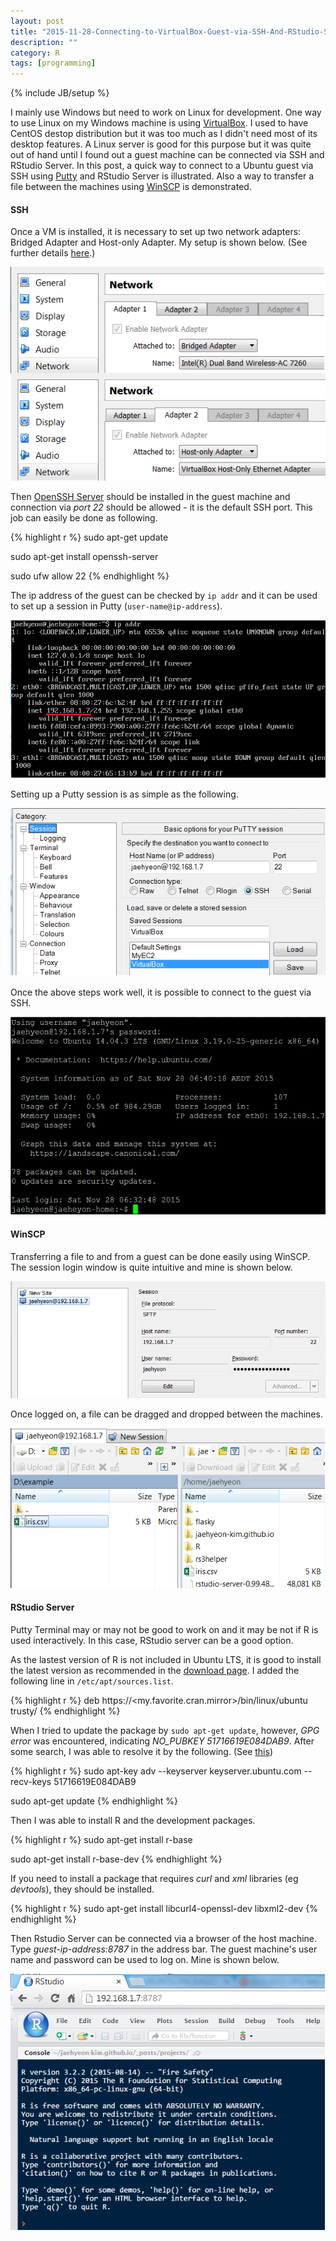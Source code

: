 ```yaml
---
layout: post
title: "2015-11-28-Connecting-to-VirtualBox-Guest-via-SSH-And-RStudio-Server"
description: ""
category: R
tags: [programming]
---
```

{% include JB/setup %}

I mainly use Windows but need to work on Linux for development. One way to use Linux on my Windows machine is using [VirtualBox](https://www.virtualbox.org/). I used to have CentOS destop distribution but it was too much as I didn't need most of its desktop features. A Linux server is good for this purpose but it was quite out of hand until I found out a guest machine can be connected via SSH and RStudio Server. In this post, a quick way to connect to a Ubuntu guest via SSH using [Putty](http://www.chiark.greenend.org.uk/~sgtatham/putty/download.html) and RStudio Server is illustrated. Also a way to transfer a file between the machines using [WinSCP](http://winscp.net/eng/index.php) is demonstrated.

#### SSH

Once a VM is installed, it is necessary to set up two network adapters: Bridged Adapter and Host-only Adapter. My setup is shown below. (See further details [here](https://www.ulyaoth.net/resources/tutorial-ssh-into-a-virtualbox-linux-guest-from-your-host.35/).)

![center](/figs/2015-11-28-Connecting-to-VirtualBox-Guest-via-SSH-And-RStudio-Server/vm_network.png)

Then [OpenSSH Server](https://help.ubuntu.com/lts/serverguide/openssh-server.html) should be installed in the guest machine and connection via _port 22_ should be allowed - it is the default SSH port. This job can easily be done as following.

{% highlight r %}
sudo apt-get update

sudo apt-get install openssh-server

sudo ufw allow 22
{% endhighlight %}

The ip address of the guest can be checked by `ip addr` and it can be used to set up a session in Putty (`user-name@ip-address`).

![center](/figs/2015-11-28-Connecting-to-VirtualBox-Guest-via-SSH-And-RStudio-Server/ip_addr.png)

Setting up a Putty session is as simple as the following.

![center](/figs/2015-11-28-Connecting-to-VirtualBox-Guest-via-SSH-And-RStudio-Server/putty.png)

Once the above steps work well, it is possible to connect to the guest via SSH.

![center](/figs/2015-11-28-Connecting-to-VirtualBox-Guest-via-SSH-And-RStudio-Server/putty_terminal.png)

#### WinSCP

Transferring a file to and from a guest can be done easily using WinSCP. The session login window is quite intuitive and mine is shown below.

![center](/figs/2015-11-28-Connecting-to-VirtualBox-Guest-via-SSH-And-RStudio-Server/winscp.png)

Once logged on, a file can be dragged and dropped between the machines.

![center](/figs/2015-11-28-Connecting-to-VirtualBox-Guest-via-SSH-And-RStudio-Server/winscp_transfer.png)

#### RStudio Server

Putty Terminal may or may not be good to work on and it may be not if R is used interactively. In this case, RStudio server can be a good option.

As the lastest version of R is not included in Ubuntu LTS, it is good to install the latest version as recommended in the [download page](https://www.rstudio.com/products/rstudio/download-server/). I added the following line in `/etc/apt/sources.list`.

{% highlight r %}
deb https://<my.favorite.cran.mirror>/bin/linux/ubuntu trusty/
{% endhighlight %}

When I tried to update the package by `sudo apt-get update`, however, _GPG error_  was encountered, indicating *NO_PUBKEY 51716619E084DAB9*. After some search, I was able to resolve it by the following. (See [this](http://ubuntuforums.org/showthread.php?t=1869890))

{% highlight r %}
sudo apt-key adv --keyserver keyserver.ubuntu.com --recv-keys 51716619E084DAB9

sudo apt-get update
{% endhighlight %}

Then I was able to install R and the development packages.

{% highlight r %}
sudo apt-get install r-base

sudo apt-get install r-base-dev
{% endhighlight %}

If you need to install a package that requires *curl* and *xml* libraries (eg *devtools*), they should be installed.

{% highlight r %}
sudo apt-get install libcurl4-openssl-dev libxml2-dev
{% endhighlight %}

Then Rstudio Server can be connected via a browser of the host machine. Type *guest-ip-address:8787* in the address bar. The guest machine's user name and password can be used to log on. Mine is shown below.

![center](/figs/2015-11-28-Connecting-to-VirtualBox-Guest-via-SSH-And-RStudio-Server/rstudio.png)
